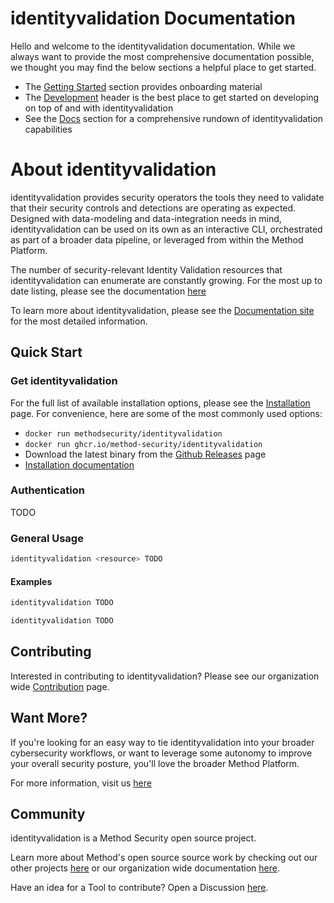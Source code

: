 # identityvalidation Documentation

Hello and welcome to the identityvalidation documentation. While we always want to provide the most comprehensive documentation possible, we thought you may find the below sections a helpful place to get started.

- The [Getting Started](./getting-started/basic-usage.md) section provides onboarding material
- The [Development](./development/setup.md) header is the best place to get started on developing on top of and with identityvalidation
- See the [Docs](./docs/index.md) section for a comprehensive rundown of identityvalidation capabilities

# About identityvalidation

identityvalidation provides security operators the tools they need to validate that their security controls and detections are operating as expected. Designed with data-modeling and data-integration needs in mind, identityvalidation can be used on its own as an interactive CLI, orchestrated as part of a broader data pipeline, or leveraged from within the Method Platform.

The number of security-relevant Identity Validation resources that identityvalidation can enumerate are constantly growing. For the most up to date listing, please see the documentation [here](./docs/index.md)

To learn more about identityvalidation, please see the [Documentation site](https://method-security.github.io/identityvalidation/) for the most detailed information.

## Quick Start

### Get identityvalidation

For the full list of available installation options, please see the [Installation](./getting-started/installation.md) page. For convenience, here are some of the most commonly used options:

- `docker run methodsecurity/identityvalidation`
- `docker run ghcr.io/method-security/identityvalidation`
- Download the latest binary from the [Github Releases](https://github.com/Method-Security/identityvalidation/releases/latest) page
- [Installation documentation](./getting-started/installation.md)

### Authentication

TODO

### General Usage

```bash
identityvalidation <resource> TODO
```

#### Examples

```bash
identityvalidation TODO
```

```bash
identityvalidation TODO
```

## Contributing

Interested in contributing to identityvalidation? Please see our organization wide [Contribution](https://method-security.github.io/community/contribute/discussions.html) page.

## Want More?

If you're looking for an easy way to tie identityvalidation into your broader cybersecurity workflows, or want to leverage some autonomy to improve your overall security posture, you'll love the broader Method Platform.

For more information, visit us [here](https://method.security)

## Community

identityvalidation is a Method Security open source project.

Learn more about Method's open source source work by checking out our other projects [here](https://github.com/Method-Security) or our organization wide documentation [here](https://method-security.github.io).

Have an idea for a Tool to contribute? Open a Discussion [here](https://github.com/Method-Security/Method-Security.github.io/discussions).
